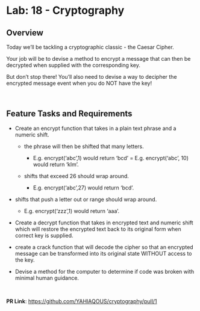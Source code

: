 # Lab: 18 - Cryptography

## Overview

Today we’ll be tackling a cryptographic classic - the Caesar Cipher.

Your job will be to devise a method to encrypt a message that can then be decrypted when supplied with the corresponding key.

But don’t stop there! You’ll also need to devise a way to decipher the encrypted message event when you do NOT have the key!

&nbsp;

## Feature Tasks and Requirements

- Create an encrypt function that takes in a plain text phrase and a numeric shift.

  - the phrase will then be shifted that many letters.

    - E.g. encrypt(‘abc’,1) would return ‘bcd’ = E.g. encrypt(‘abc’, 10) would return ‘klm’.

  - shifts that exceed 26 should wrap around.

    - E.g. encrypt(‘abc’,27) would return ‘bcd’.

- shifts that push a letter out or range should wrap around.

  - E.g. encrypt(‘zzz’,1) would return ‘aaa’.

- Create a decrypt function that takes in encrypted text and numeric shift which will restore the encrypted text back to its original form when correct key is supplied.

- create a crack function that will decode the cipher so that an encrypted message can be transformed into its original state WITHOUT access to the key.

- Devise a method for the computer to determine if code was broken with minimal human guidance.

&nbsp;

**PR Link**: <https://github.com/YAHIAQOUS/cryptography/pull/1>
